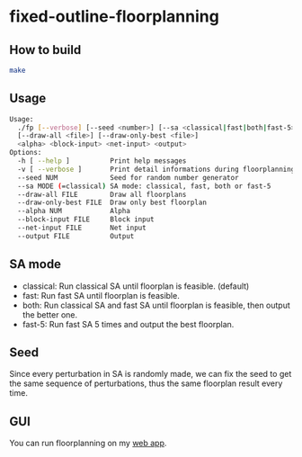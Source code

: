 # fixed-outline-floorplanning

## How to build

```sh
make
```

## Usage

```sh
Usage:
  ./fp [--verbose] [--seed <number>] [--sa <classical|fast|both|fast-5>]
  [--draw-all <file>] [--draw-only-best <file>]
  <alpha> <block-input> <net-input> <output>
Options:
  -h [ --help ]          Print help messages
  -v [ --verbose ]       Print detail informations during floorplanning
  --seed NUM             Seed for random number generator
  --sa MODE (=classical) SA mode: classical, fast, both or fast-5
  --draw-all FILE        Draw all floorplans
  --draw-only-best FILE  Draw only best floorplan
  --alpha NUM            Alpha
  --block-input FILE     Block input
  --net-input FILE       Net input
  --output FILE          Output
```

## SA mode
 - classical: Run classical SA until floorplan is feasible. (default)
 - fast: Run fast SA until floorplan is feasible.
 - both: Run classical SA and fast SA until floorplan is feasible, then
   output the better one.
 - fast-5: Run fast SA 5 times and output the best floorplan.
 
## Seed
Since every perturbation in SA is randomly made, we can fix the seed to
get the same sequence of perturbations, thus the same floorplan result
every time.

## GUI

You can run floorplanning on my [web app](https://b-star-tree.yhchang.me).
